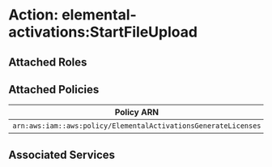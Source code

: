 # Action: elemental-activations:StartFileUpload

## Attached Roles

## Attached Policies

| Policy ARN | Policy Name |
|------------|-------------|
| `arn:aws:iam::aws:policy/ElementalActivationsGenerateLicenses` | [ElementalActivationsGenerateLicenses](../policies.md#elementalactivationsgeneratelicenses) |

## Associated Services

